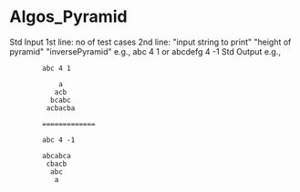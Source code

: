 # Algos_Pyramid
Std Input
1st line: no of test cases
2nd line: "input string  to print" "height of pyramid" "inversePyramid" e.g., abc 4 1 or abcdefg 4 -1
Std Output
e.g.,

            abc 4 1
            
                a
               acb
              bcabc
             acbacba

            =============

            abc 4 -1

            abcabca
             cbacb
              abc
               a
